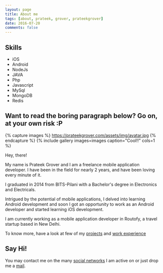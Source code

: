 ```yaml
---
layout: page
title: About me
tags: [about, prateek, grover, prateekgrover]
date: 2016-07-20
comments: false
---
```

    
## Skills
* iOS
* Android
* NodeJs
* JAVA
* Php
* Javascript
* MySql
* MongoDB
* Redis

## Want to read the boring paragraph below? Go on, at your own risk :P
{% capture images %}
    https://prateekgrover.com/assets/img/avatar.jpg
{% endcapture %}
{% include gallery images=images caption="Cool!!" cols=1 %}

Hey, there!

My name is Prateek Grover and I am a freelance mobile application developer. I have been in the field for nearly 2 years, and have been loving every minute of it.

I graduated in 2014 from BITS-Pilani with a Bachelor's degree in Electronics and Electricals.

Intrigued by the potential of mobile applications, I delved into learning Android development and soon I got an opportunity to work as an Android developer and started learning iOS development.

I am currently working as a mobile application developer in Routofy, a travel startup based in New Delhi.

To know more, have a look at few of my [projects](https://prateekgrover.com/projects) and [work experience](https://prateekgrover.com/work)

## Say Hi!

You may contact me on the many [social networks](https://prateekgrover.com) I am active on or just drop me a [mail](mailto:me@prateekgrover.com).
